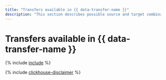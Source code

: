 ```yaml
---
title: "Transfers available in {{ data-transfer-name }}"
description: "This section describes possible source and target combinations."
---
```


# Transfers available in {{ data-transfer-name }}

{% include [include](../_includes/data-transfer/connectivity-marix.md) %}

{% include [clickhouse-disclaimer](../_includes/clickhouse-disclaimer.md) %}